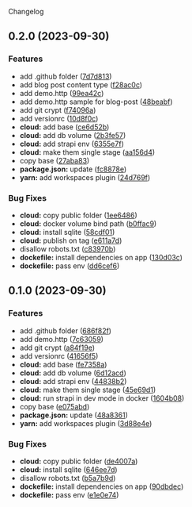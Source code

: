 Changelog
## 0.2.0 (2023-09-30)


### Features

* add .github folder ([7d7d813](https://github.com/njfamirm/blog-cms/commit/7d7d8136f091a20dcff6c8bddc7640857ab1b462))
* add blog post content type ([f28ac0c](https://github.com/njfamirm/blog-cms/commit/f28ac0c5f2ae571b7b0269cfb39d3231fcc1e6a0))
* add demo.http ([99ea42c](https://github.com/njfamirm/blog-cms/commit/99ea42ca3489c0ca3da3fab5ce7cad38ad7dec1f))
* add demo.http sample for blog-post ([48beabf](https://github.com/njfamirm/blog-cms/commit/48beabff5c68bba0b66ec73e4ed4d6eb3bfc4d5b))
* add git crypt ([f74096a](https://github.com/njfamirm/blog-cms/commit/f74096acd0aee6930e0ac10c8d4bef406f63260c))
* add versionrc ([10d8f0c](https://github.com/njfamirm/blog-cms/commit/10d8f0c176ef029f0d23843a0cb8c5d548e57597))
* **cloud:** add base ([ce6d52b](https://github.com/njfamirm/blog-cms/commit/ce6d52b13a68155289572e0f15c1e5b1163ae70e))
* **cloud:** add db volume ([2b3fe57](https://github.com/njfamirm/blog-cms/commit/2b3fe575cd59f2b46ba345df695c1cf57fd30394))
* **cloud:** add strapi env ([6355e7f](https://github.com/njfamirm/blog-cms/commit/6355e7f45e41906ff45200e4d57fbddb25d4f666))
* **cloud:** make them single stage ([aa156d4](https://github.com/njfamirm/blog-cms/commit/aa156d44ac9e59606ccfda63b381355c01c87902))
* copy base ([27aba83](https://github.com/njfamirm/blog-cms/commit/27aba83d795d57ddd6d1f0564c597a78a846216a))
* **package.json:** update ([fc8878e](https://github.com/njfamirm/blog-cms/commit/fc8878e460d07119fb49ddf700f7ca629c45633f))
* **yarn:** add workspaces plugin ([24d769f](https://github.com/njfamirm/blog-cms/commit/24d769fb2337196c2d6354e3ae9775265fee395d))


### Bug Fixes

* **cloud:** copy public folder ([1ee6486](https://github.com/njfamirm/blog-cms/commit/1ee648612c8c180aff4a1c0b6092860cdb8d05c0))
* **cloud:** docker volume bind path ([b0ffac9](https://github.com/njfamirm/blog-cms/commit/b0ffac91e0042151a563d32d1996e2b19496e9d0))
* **cloud:** install sqlite ([58cdf01](https://github.com/njfamirm/blog-cms/commit/58cdf01a656b2eefadca1d60f9fb0ab503e0997c))
* **cloud:** publish on tag ([e611a7d](https://github.com/njfamirm/blog-cms/commit/e611a7d6048dc4f1e7e1082fd87a71eb9d0bd588))
* disallow robots.txt ([c83970b](https://github.com/njfamirm/blog-cms/commit/c83970b8f870c7564537a41c7584e992035dea10))
* **dockefile:** install dependencies on app ([130d03c](https://github.com/njfamirm/blog-cms/commit/130d03cc9a6d040f72de24a4ee2a68c0cd88c0e8))
* **dockefile:** pass env ([dd6cef6](https://github.com/njfamirm/blog-cms/commit/dd6cef6a776c1495b225601996d0b13158cad37b))

## 0.1.0 (2023-09-30)


### Features

* add .github folder ([686f82f](https://github.com/njfamirm/blog-cms/commit/686f82fe5544a54b22bec724b09cfd8a2fb5c141))
* add demo.http ([7c63059](https://github.com/njfamirm/blog-cms/commit/7c63059afdb252561a4b85459b883bcd2de81d3d))
* add git crypt ([a84f19e](https://github.com/njfamirm/blog-cms/commit/a84f19e4ca99cfca147133d56e52eb380999cbea))
* add versionrc ([41656f5](https://github.com/njfamirm/blog-cms/commit/41656f5f436010345756485003e643fa7c988cbc))
* **cloud:** add base ([fe7358a](https://github.com/njfamirm/blog-cms/commit/fe7358a1e0b8ab229ad104c1ae05508e8844a117))
* **cloud:** add db volume ([6d12acd](https://github.com/njfamirm/blog-cms/commit/6d12acd2de69d80c20d2a0546968fc7294cf6787))
* **cloud:** add strapi env ([44838b2](https://github.com/njfamirm/blog-cms/commit/44838b2c364635c876b27ae7c76674d628b4dec1))
* **cloud:** make them single stage ([45e69d1](https://github.com/njfamirm/blog-cms/commit/45e69d1f6a5b16db77af3750e476a5a1c7b41691))
* **cloud:** run strapi in dev mode in docker ([1604b08](https://github.com/njfamirm/blog-cms/commit/1604b08447623443f504fafccf78d624f2028d29))
* copy base ([e075abd](https://github.com/njfamirm/blog-cms/commit/e075abda3d7bd7738965043aa8ce716b1c40fc95))
* **package.json:** update ([48a8361](https://github.com/njfamirm/blog-cms/commit/48a83612b9bb2692687a7de9d7727d8dec538674))
* **yarn:** add workspaces plugin ([3d88e4e](https://github.com/njfamirm/blog-cms/commit/3d88e4e61afc6d7a9ed006a05cf110678d482bd4))


### Bug Fixes

* **cloud:** copy public folder ([de4007a](https://github.com/njfamirm/blog-cms/commit/de4007ad2ff9b746f6cba768cb262d1d10f02c9d))
* **cloud:** install sqlite ([646ee7d](https://github.com/njfamirm/blog-cms/commit/646ee7d875f10bb63cebcd63366080200e1dc10c))
* disallow robots.txt ([b5a7b9d](https://github.com/njfamirm/blog-cms/commit/b5a7b9d79b767bcf78aa9454c4502290be2217ae))
* **dockefile:** install dependencies on app ([90dbdec](https://github.com/njfamirm/blog-cms/commit/90dbdec7ed4430b71a410662d7d602695ef49e07))
* **dockefile:** pass env ([e1e0e74](https://github.com/njfamirm/blog-cms/commit/e1e0e740cc9897fd3771ab2115a4195d2105c3a1))

